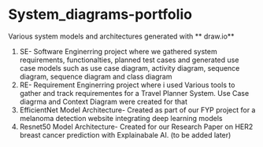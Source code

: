 # System_diagrams-portfolio
Various system models and architectures generated with ** draw.io** 

1. SE- Software Enginerring project where we gathered system requirements, functionalties, planned test cases and generated use case models such as use case diagram, activity diagram, sequence diagram, sequence diagram and class diagram
2. RE- Requirement Enginerring project where i used Various tools to gather and track requirementes for a Travel Planner System. Use Case diagrma and Context Diagram were created for that
3. EfficientNet Model Architecture- Created as part of our FYP project for a melanoma detection website integrating deep learning models
4. Resnet50 Model Architecture- Created for our Research Paper on HER2 breast cancer prediction with Explainabale AI. (to be added later)
